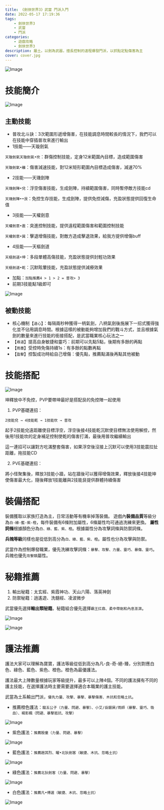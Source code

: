 ```yaml
---
title: 《劍俠世界3》武當 門派入門
date: 2022-05-17 17:19:36
tags: 
    - 劍俠世界3
    - 武當
    - 門派
categories:
    - 遊戲攻略
    - 劍俠世界3
description: 屬土。以劍為武器，擅長控制的遠程爆發門派，以抓點定點傷害為主
cover: cover.jpg
---
```

![Image](https://i.imgur.com/aUlP6wG.png)

# 技能簡介

![Image](https://i.imgur.com/WSnJ3q1.png)

## 主動技能

* 普攻北斗訣：3次範圍形遞增傷害，在技能調息時間較長的情況下，我們可以在技能中穿插普攻來進行輸出 
* 1技能——天璇劍氣

`天璇劍氣天璇劍氣•坎`：群傷控制技能，定身12米範圍內目標，造成範圍傷害

`天璇劍氣•離`：傷害減速技能，對12米矩形範圍內目標造成傷害，減速70%

* 2技能——天璣劍陣

`天璣劍陣•兌`：浮空傷害技能，生成劍陣，持續範圍傷害，同時暫停敵方技能cd

`天璣劍陣••艮`：免控生存技能，生成劍陣，提供免控減傷，充盈狀態提供回復生命值

* 3技能——天權劍意

`天權劍意•震`：突進控制技能，提供遠程範圍傷害和範圍控制技能

`天權劍意•巽`：擊退增傷技能，對敵方造成擊退效果，給我方提供增傷buff

* 4技能——天樞劍道

`天樞劍道•坤`：多段單體高傷技能，充盈狀態提供封輕功效果

`天樞劍道•乾`：沉默眩暈技能，充盈狀態提供減療效果

* 加點：`加點推薦4 > 1 > 2 = 普攻> 3`
* 前期3技能點1級即可

![Image](https://i.imgur.com/5hEsArI.png)

## 被動技能

* 核心機制【`道心`】：每隔兩秒种獲得一柄氣劍，八柄氣劍後施展下一招式獲得強化並不佔用調息時間。根據這樣的被動能夠增加我們的戰斗方式，並且根據氣劍的數量來進行技能的銜接搭配，是武當職業核心玩法之一
* 【`尋道`】提高自身敏捷和靈巧：前期可以先點5點，後期有多餘的再點
* 【`雨墨`】受控時免傷持續1s：有多餘的點數再點
* 【`盈擊`】控製成功時給自己增傷：優先點，推薦點滿後再點其他被動

# 技能搭配

![Image](https://i.imgur.com/CNSH566.png)

坤釋放中不免控，PVP要帶坤最好是搭配艮的免控陣一起使用

1. PVP基礎連招：

`2技能兌 → 4技能乾 → 1技能坎 → 普攻 `

起手2技能兌遠距離使目標浮空，浮空後接4技能乾沉默使目標無法使用解控，然後用1技能坎的定身補足控制使乾的傷害打滿，最後用普攻繼續輸出

這一連招可以讓對方吃滿整套傷害，如果浮空後沒接上沉默可以使用3技能震拉扯距離，拖技能CD

2. PVE基礎連招：

將小怪聚集後，釋放3技能小牆，站在牆後可以獲得增傷效果，釋放後接4技能坤使傷害最大化，隨後釋放1技能離與2技能艮提供群體持續傷害

# 裝備搭配

裝備獲取以家族打造為主，日常活動等有機率掉落裝備。
遊戲內**裝備品質**等級分為`白-綠-藍-紫-橙`，每件裝備有6條附加屬性，6條屬性均可通過洗練來更換。
**屬性詞條**根據顏色分為`白、綠、藍、紫、橙`。根據屬性分為攻擊詞條與防禦詞條。

**兵魄等級**同樣也是從低到高分為`白、綠、藍、紫、橙`。屬性也分為攻擊與防禦。

武當作為控制爆發職業，優先洗練攻擊詞條：`暴擊、攻擊、力量、靈巧、暴傷、靈巧`。兵魄也優先`攻擊類`屬性。

# 秘籍推薦

1. 輸出秘籍：太玄經、紫霞神功、天山六陽、落英神劍
2. 防禦秘籍：逍遙遊、洗髓經、凌波微步

武當優先選擇**輸出類秘籍**。秘籍組合優先選擇`霸王扛鼎、柔中帶剛和內息澎湃`。

![Image](https://i.imgur.com/ejw04hS.png)

![Image](https://i.imgur.com/YHx3QxL.png)

# 護法推薦

護法大家可以理解為寶寶，護法等級從低到高分為凡-良-奇-絕-臻，分別對應白色、綠色、藍色、紫色、橙色。橙色為最優護法。

護法最大上陣數量根據玩家等級提升，最多可以上陣4個。不同的護法擁有不同的護主技能，在選擇護法時主要需要選擇適合本職業的護主技能。

武當為土系輸出門派，`優先力量、攻擊、暴擊、暴擊傷害、木抗和忽略土抗`。

* 推薦橙色護法：`龍五公子（力量、閃避、暴擊）、小艾/岳銀屏/雨師（暴擊、靈巧、吸血）、楊影楓（閃避、暴擊抵抗、攻擊）`

![Image](https://i.imgur.com/ucuCkqV.png)

* 紫色護法：`推薦殷童（力量、閃避、暴擊）`

![Image](https://i.imgur.com/crago1H.png)

* 藍色護法：`推薦趙其烈、曜•北狄劍客（敏捷、木抗、忽略土抗）`

![Image](https://i.imgur.com/DUga28N.png)

* 綠色護法：`推薦北狄劍客（力量、閃避、暴擊）`

![Image](https://i.imgur.com/Rz8YSBW.png)

* 白色護法：`推薦凡•傅選（敏捷、木抗、忽略土抗）`

![Image](https://i.imgur.com/jAZOkqI.png)
